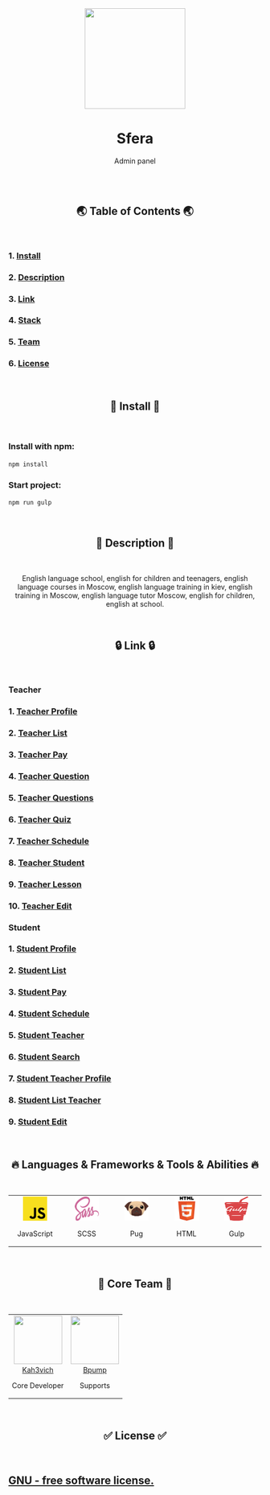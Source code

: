 <div align="center">
  <a href="https://www.vectorlogo.zone/logos/readmeio/readmeio-icon.svg">
    <img width="200" height="200" src="https://www.vectorlogo.zone/logos/readmeio/readmeio-icon.svg">
  </a>
  <br/>
  <h1>Sfera</h1>
  <p>
    Admin panel
  </p>
  <br/>
</div>

<!-- ||| -->

<div align="center">
    <br/>
    <h2>🌏 Table of Contents 🌏</h2>
    <br/>
</div>

### 1. <a href="#install">Install</a>

### 2. <a href="#description">Description</a>

### 3. <a href="#link">Link</a>

### 4. <a href="#stack">Stack</a>

### 5. <a href="#team">Team</a>

### 6. <a href="#license">License</a>

<!-- ||| -->

<div id="install" align="center">
    <br/>
    <h2>🤔 Install 🤔</h2>
    <br/>
</div>

### Install with npm:

```bash
npm install
```

### Start project:

```bash
npm run gulp
```

<!-- ||| -->

<div id="description" align="center">
    <br/>
    <h2>🌟 Description 🌟</h2>
    <br/>
</div>

<div align="center">
    <p>English language school, english for children and teenagers, english language courses in Moscow, english language training in kiev, english training in Moscow, english language tutor Moscow, english for children, english at school.</p>
</div>

<!-- ||| -->

<div id="link" align="center">
    <br/>
    <h2>🔒 Link 🔒</h2>
    <br/>
</div>

### Teacher

### 1. <a href="https://kah3vich.github.io/Project-Sfera/public/t-profile.html">Teacher Profile</a>

### 2. <a href="https://kah3vich.github.io/Project-Sfera/public/t-list.html">Teacher List</a>

### 3. <a href="https://kah3vich.github.io/Project-Sfera/public/t-pay.html">Teacher Pay</a>

### 4. <a href="https://kah3vich.github.io/Project-Sfera/public/t-question.html">Teacher Question</a>

### 5. <a href="https://kah3vich.github.io/Project-Sfera/public/t-questions.html">Teacher Questions</a>

### 6. <a href="https://kah3vich.github.io/Project-Sfera/public/t-quiz.html">Teacher Quiz</a>

### 7. <a href="https://kah3vich.github.io/Project-Sfera/public/t-schedule.html">Teacher Schedule</a>

### 8. <a href="https://kah3vich.github.io/Project-Sfera/public/t-student.html">Teacher Student</a>

### 9. <a href="https://kah3vich.github.io/Project-Sfera/public/t-lesson.html">Teacher Lesson</a>

### 10. <a href="https://kah3vich.github.io/Project-Sfera/public/t-edit.html">Teacher Edit</a>

### Student

### 1. <a href="https://kah3vich.github.io/Project-Sfera/public/s-profile.html">Student Profile</a>

### 2. <a href="https://kah3vich.github.io/Project-Sfera/public/s-list.html">Student List</a>

### 3. <a href="https://kah3vich.github.io/Project-Sfera/public/s-pay.html">Student Pay</a>

### 4. <a href="https://kah3vich.github.io/Project-Sfera/public/s-schedule.html">Student Schedule</a>

### 5. <a href="https://kah3vich.github.io/Project-Sfera/public/s-teacher.html">Student Teacher</a>

### 6. <a href="https://kah3vich.github.io/Project-Sfera/public/s-search.html">Student Search</a>

### 7. <a href="https://kah3vich.github.io/Project-Sfera/public/s-profiles.html">Student Teacher Profile</a>

### 8. <a href="https://kah3vich.github.io/Project-Sfera/public/s-found.html">Student List Teacher</a>

### 9. <a href="https://kah3vich.github.io/Project-Sfera/public/s-edit.html">Student Edit</a>

<!-- ||| -->

<div id="stack" align="center">
    <br/>
    <h2>🔥 Languages & Frameworks & Tools & Abilities 🔥</h2>
    <br/>
</div>

<table align="center">
  <tr>
    <td align="center" width="96">
      <a href="#">
        <img src="https://raw.githubusercontent.com/kah3vich/kah3vich/main/assets/icon/javascript.svg" width="48" height="48" alt="JavaScript" />
      </a>
      <br/>
      <p>JavaScript</p>
    </td>
    <td align="center" width="96">
      <a href="#">
        <img src="https://raw.githubusercontent.com/kah3vich/kah3vich/main/assets/icon/scss.svg" width="48" height="48" alt="SCSS" />
      </a>
      <br/>
      <p>SCSS</p>
    </td>
    <td align="center" width="96">
      <a href="#">
        <img src="https://raw.githubusercontent.com/kah3vich/kah3vich/main/assets/icon/pug.svg" width="48" height="48" alt="Pug" />
      </a>
      <br/>
      <p>Pug</p>
    </td>
    <td align="center" width="96">
      <a href="#">
        <img src="https://raw.githubusercontent.com/kah3vich/kah3vich/main/assets/icon/html5.svg" width="48" height="48" alt="HTML" />
      </a>
      <br/>
      <p>HTML</p>
    </td>
    <td align="center" width="96">
      <a href="#">
        <img src="https://raw.githubusercontent.com/kah3vich/kah3vich/main/assets/icon/gulp.svg" width="48" height="48" alt="Gulp" />
      </a>
      <br/>
      <p>Gulp</p>
    </td>
  </tr>
</table>

<!-- ||| -->

<div id="team" align="center">
    <br/>
    <h2>🧠 Core Team 🧠</h2>
    <br/>
</div>

<table align="center">
    <tr>
        <td align="center" valign="top">
            <img width="96" height="96" src="https://github.com/kah3vich.png?s=96">
            <br/>
            <a href="https://github.com/kah3vich">Kah3vich</a>
            <p>Core Developer</p>
        </td>
        <td align="center" valign="top">
            <img width="96" height="96" src="https://github.com/bpump.png?s=96">
            <br/>
            <a href="https://github.com/bpump">Bpump</a>
            <p>Supports</p>
        </td>
    </tr>
</table>

<!-- ||| -->

<div id="license" align="center">
    <br/>
    <h2>✅ License ✅</h2>
    <br/>
</div>

## [GNU - free software license.](LICENSE)

<!-- ! by kah3vich -->
